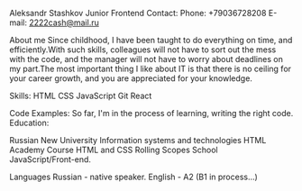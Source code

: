 Aleksandr Stashkov
Junior Frontend
Contact:
Phone: +79036728208
E-mail: 2222cash@mail.ru

About me
Since childhood, I have been taught to do everything on time, and efficiently.With such skills, colleagues will not have to sort out the mess with the code, and the manager will not have to worry about deadlines on my part.The most important thing I like about IT is that there is no ceiling for your career growth, and you are appreciated for your knowledge.

Skills:
HTML
CSS
JavaScript
Git
React

Code Examples:
So far, I'm in the process of learning, writing the right code.
Education:

Russian New University
   Information systems and technologies
HTML Academy 
   Сourse HTML and CSS
Rolling Scopes School   
  JavaScript/Front-end.

  Languages
  Russian - native speaker.
  English - A2 (B1 in process…)